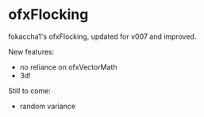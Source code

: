 # ofxFlocking

fokaccha1's ofxFlocking, updated for v007 and improved.

New features:
- no reliance on ofxVectorMath
- 3d!

Still to come: 
- random variance
